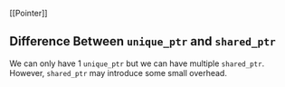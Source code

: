 [[Pointer]]
## Difference Between `unique_ptr` and `shared_ptr`
We can only have 1 `unique_ptr` but we can have multiple `shared_ptr`. However, `shared_ptr` may introduce some small overhead.